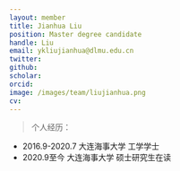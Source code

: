 ```yaml
---
layout: member
title: Jianhua Liu
position: Master degree candidate
handle: Liu
email: ykliujianhua@dlmu.edu.cn
twitter: 
github: 
scholar:
orcid: 
image: /images/team/liujianhua.png
cv: 
---
```


> 个人经历：

- 2016.9-2020.7 大连海事大学 工学学士 
- 2020.9至今 大连海事大学 硕士研究生在读 